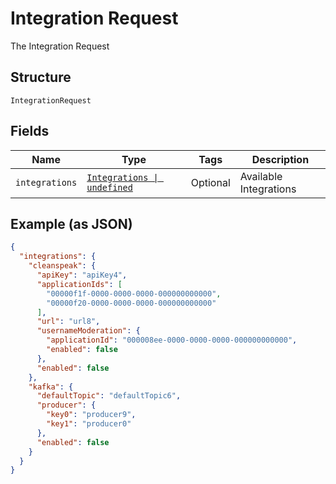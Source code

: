 
# Integration Request

The Integration Request

## Structure

`IntegrationRequest`

## Fields

| Name | Type | Tags | Description |
|  --- | --- | --- | --- |
| `integrations` | [`Integrations \| undefined`](../../doc/models/integrations.md) | Optional | Available Integrations |

## Example (as JSON)

```json
{
  "integrations": {
    "cleanspeak": {
      "apiKey": "apiKey4",
      "applicationIds": [
        "00000f1f-0000-0000-0000-000000000000",
        "00000f20-0000-0000-0000-000000000000"
      ],
      "url": "url8",
      "usernameModeration": {
        "applicationId": "000008ee-0000-0000-0000-000000000000",
        "enabled": false
      },
      "enabled": false
    },
    "kafka": {
      "defaultTopic": "defaultTopic6",
      "producer": {
        "key0": "producer9",
        "key1": "producer0"
      },
      "enabled": false
    }
  }
}
```


